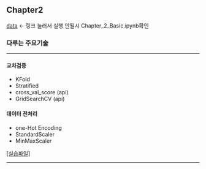 ## Chapter2

[data](https://nbviewer.jupyter.org/github/yeonwoo780/machine_learning/blob/test/Chapter_2/Chapter_2_Basic.ipynb) <- 링크 눌러서 실행 안될시 Chapter_2_Basic.ipynb확인

### 다루는 주요기술

-----

#### 교차검증

- KFold
- Stratified
- cross_val_score (api)
- GridSearchCV (api)



#### 데이터 전처리

- one-Hot Encoding
- StandardScaler
- MinMaxScaler



[[실습파일]](https://nbviewer.jupyter.org/github/yeonwoo780/machine_learning/blob/test/Chapter_2/Chapter_2_example.ipynb)

-----

